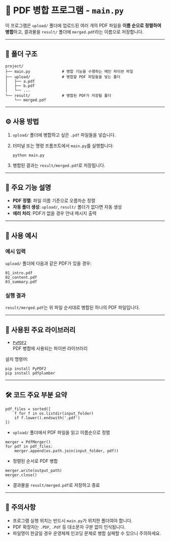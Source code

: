 # 📄 PDF 병합 프로그램 - `main.py`

이 프로그램은 `upload/` 폴더에 업로드된 여러 개의 PDF 파일을 **이름 순으로 정렬하여 병합**하고, 결과물을 `result/` 폴더에 `merged.pdf`라는 이름으로 저장합니다.

---

## 📁 폴더 구조

```
project/
├── main.py              # 병합 기능을 수행하는 메인 파이썬 파일
├── upload/              # 병합할 PDF 파일들을 넣는 폴더
│   ├── a.pdf
│   ├── b.pdf
│   └── ...
└── result/              # 병합된 PDF가 저장될 폴더
    └── merged.pdf
```

---

## ⚙️ 사용 방법  

1. `upload/` 폴더에 병합하고 싶은 `.pdf` 파일들을 넣습니다.  
2. 터미널 또는 명령 프롬프트에서 `main.py`를 실행합니다:  

   ```
   python main.py
   ```
3. 병합된 결과는 `result/merged.pdf`로 저장됩니다.  

---

## 🧠 주요 기능 설명  

* **PDF 정렬**: 파일 이름 기준으로 오름차순 정렬  
* **자동 폴더 생성**: `upload/`, `result/` 폴더가 없다면 자동 생성  
* **에러 처리**: PDF가 없을 경우 안내 메시지 출력  

---

## 🧪 사용 예시

### 예시 입력

`upload/` 폴더에 다음과 같은 PDF가 있을 경우:  

```
01_intro.pdf
02_content.pdf
03_summary.pdf
```

### 실행 결과

`result/merged.pdf`는 위 파일 순서대로 병합된 하나의 PDF 파일입니다.  

---

## 🐍 사용된 주요 라이브러리

* [`PyPDF2`](https://pypi.org/project/PyPDF2/)  
  PDF 병합에 사용되는 파이썬 라이브러리  

설치 명령어:  

```
pip install PyPDF2
pip install pdfplumber
```

---

## 🛠 코드 주요 부분 요약

```
pdf_files = sorted([
    f for f in os.listdir(input_folder)
    if f.lower().endswith('.pdf')
])
```

* `upload/` 폴더에서 PDF 파일을 읽고 이름순으로 정렬  

```
merger = PdfMerger()
for pdf in pdf_files:
    merger.append(os.path.join(input_folder, pdf))
```

* 정렬된 순서로 PDF 병합  

```
merger.write(output_path)
merger.close()
```

* 결과물을 `result/merged.pdf`로 저장하고 종료  

---

## 📌 주의사항  

* 프로그램 실행 위치는 반드시 `main.py`가 위치한 폴더여야 합니다.  
* PDF 확장자는 `.PDF`, `.Pdf` 등 대소문자 구분 없이 인식됩니다.  
* 파일명이 한글일 경우 운영체제 인코딩 문제로 병합 실패할 수 있으니 주의하세요.  
